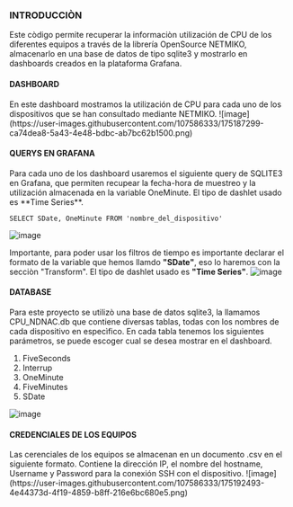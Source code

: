 <h3> INTRODUCCIÒN </h3>
Este còdigo permite recuperar la informaciòn utilización de CPU de los diferentes equipos a través de la librería OpenSource NETMIKO, almacenarlo en una base de datos de tipo sqlite3 y mostrarlo en dashboards creados en la plataforma Grafana. 
<h4> DASHBOARD </h4>
En este dashboard mostramos la utilización de CPU para cada uno de los dispositivos que se han consultado mediante NETMIKO.
![image](https://user-images.githubusercontent.com/107586333/175187299-ca74dea8-5a43-4e48-bdbc-ab7bc62b1500.png)

<h4> QUERYS EN GRAFANA </h4> 
Para cada uno de los dashboard usaremos el siguiente query de SQLITE3 en Grafana, que permiten recupear la fecha-hora de muestreo y la utilización almacenada en la variable OneMinute. El tipo de dashlet usado es **Time Series**.
    
  ```sqlite3
  SELECT SDate, OneMinute FROM 'nombre_del_dispositivo'
  ```
  ![image](https://user-images.githubusercontent.com/107586333/175188615-308c9129-0cb4-4fa9-ab91-1c275a08a38a.png)

Importante, para poder usar los filtros de tiempo es importante declarar el formato de la variable que hemos llamdo **"SDate"**, eso lo haremos con la secciòn "Transform". El tipo de dashlet usado es **"Time Series"**. 
![image](https://user-images.githubusercontent.com/107586333/175169626-8acbda7f-5fdd-4b33-b8d7-19a27d354889.png) 
<h4> DATABASE </h4> 
Para este proyecto se utilizò una base de datos sqlite3, la llamamos CPU_NDNAC.db que contiene diversas tablas, todas con los nombres de cada dispositivo en especìfico. En cada tabla tenemos los siguientes parámetros, se puede escoger cual se desea mostrar en el dashboard.
<ol>
  <li>FiveSeconds</li>
  <li>Interrup</li>
  <li>OneMinute</li>
  <li>FiveMinutes</li>
  <li>SDate</li>
</ol>

![image](https://user-images.githubusercontent.com/107586333/175191898-1535d3de-7ea7-4956-98aa-85339e496fd1.png)

<h4> CREDENCIALES DE LOS EQUIPOS </h4>
Las cerenciales de los equipos se almacenan en un documento .csv en el siguiente formato. Contiene la dirección IP, el nombre del hostname, Username y Password para la conexión SSH con el dispositivo.
![image](https://user-images.githubusercontent.com/107586333/175192493-4e44373d-4f19-4859-b8ff-216e6bc680e5.png)
